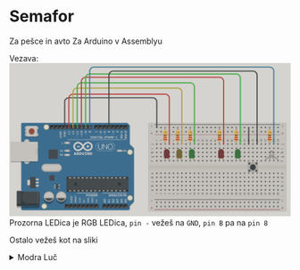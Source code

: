 # Semafor 
Za pešce in avto
Za Arduino v Assemblyu

Vezava:
![slika vezave](wiring.png "Vezava")
Prozorna LEDica je RGB LEDica, `pin -` vežeš na `GND`, `pin B` pa na `pin 8`

Ostalo vežeš kot na sliki

<details>
  <summary>Modra Luč</summary>
  Modra luč voznikom pove. da ko peljejo mimo semaforja, naj prižgejo brisalce, saj iamjo pešci tudi zeleno luč

</details>

